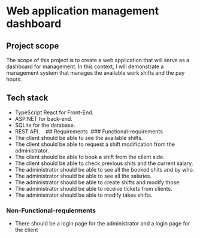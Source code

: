 # Web application management dashboard

## Project scope
The scope of this project is to create a web application that will serve as a dashboard for management.
In this context, I will demonstrate a management system that manages the available work shifts and the pay hours.

## Tech stack
- TypeScript React for Front-End.
- ASP.NET for back-end.
- SQLite for the database.
- REST API.
 
 ## Requirements
 ### Functional-requirements
- The client should be able to see the available shifts.
- The client should be able to request a shift modification from the administrator. 
- The client should be able to book a shift from the client side.
- The client should be able to check previous shits and the current salary.
- The administrator should be able to see all the booked shits and by who.
- The administrator should be able to see all the salaries.
- The administrator should be able to create shifts and modify those.
- The administrator should be able to receive tickets from clients.
- The administrator should be able to modify takes shifts.

### Non-Functional-requierments
- There should be a login page for the administrator and a login page for the client
